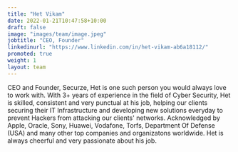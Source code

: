 ```yaml
---
title: "Het Vikam"
date: 2022-01-21T10:47:58+10:00
draft: false
image: "images/team/image.jpeg"
jobtitle: "CEO, Founder"
linkedinurl: "https://www.linkedin.com/in/het-vikam-ab6a18112/"
promoted: true
weight: 1
layout: team
---
```


CEO and Founder, Securze, Het is one such person you would always love to work with. With 3+ years of experience in the field of Cyber Security, Het is skilled, consistent and very punctual at his job, helping our clients securing their IT Infrastructure and developing new solutions everyday to prevent Hackers from attacking our clients' networks. Acknowledged by Apple, Oracle, Sony, Huawei, Vodafone, Torfs, Department Of Defense (USA) and many other top companies and organizatons worldwide. Het is always cheerful and very passionate about his job.

<!--WhatsApp-->
<script>
(function (w, d, s, u) {
w.gbwawc = {
url: u,
options: {
        waId: "+918454051344",
        siteName: "Securze",
        siteTag: "We provide IT Security Services",
        siteLogo: "https://securze.com/images/favicon-resized.png",
        widgetPosition: "LEFT",
        triggerMessage: "",
        welcomeMessage: "Hello!👋How can I help you?",
        brandColor: "#25D366",
        messageText: "",
        replyOptions: ['','',''],
    },
};
var h = d.getElementsByTagName(s)[0],
j = d.createElement(s);
j.async = true;
j.src = u + "/whatsapp-widget.min.js?_=" + Math.random();
h.parentNode.insertBefore(j, h);
})(window, document, "script", "https://waw.gallabox.com");
</script>

